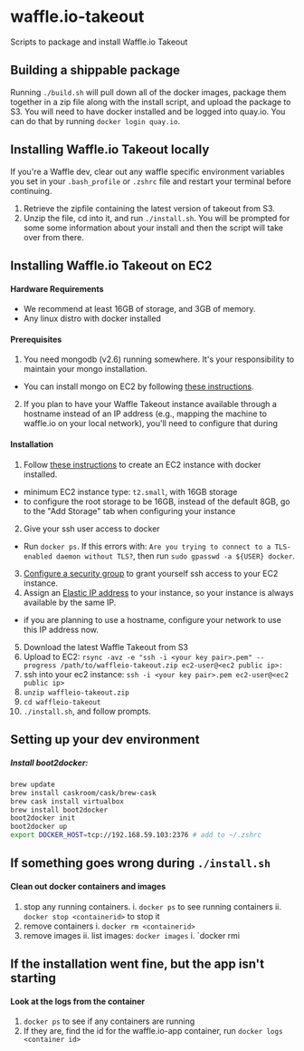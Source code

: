 # waffle.io-takeout
Scripts to package and install Waffle.io Takeout

## Building a shippable package
Running `./build.sh` will pull down all of the docker images, package them together in a zip file along with the install script, and upload the package to S3. You will need to have docker installed and be logged into quay.io. You can do that by running `docker login quay.io`.

## Installing Waffle.io Takeout locally
If you're a Waffle dev, clear out any waffle specific environment variables you set in your `.bash_profile` or `.zshrc` file and restart your terminal before continuing.

1. Retrieve the zipfile containing the latest version of takeout from S3.
2. Unzip the file, cd into it, and run `./install.sh`. You will be prompted for some some information about your install and then the script will take over from there.

## Installing Waffle.io Takeout on EC2

#### Hardware Requirements

 - We recommend at least 16GB of storage, and 3GB of memory.
 - Any linux distro with docker installed

#### Prerequisites

1. You need mongodb (v2.6) running somewhere. It's your responsibility to maintain your mongo installation.
  - You can install mongo on EC2 by following [these instructions](http://docs.mongodb.org/ecosystem/platforms/amazon-ec2/).
2. If you plan to have your Waffle Takeout instance available through a hostname instead of an IP address (e.g., mapping the machine to waffle.io on your local network), you'll need to configure that during 

#### Installation

1. Follow [these instructions](https://docs.docker.com/installation/amazon/) to create an EC2 instance with docker installed.
  - minimum EC2 instance type: `t2.small`, with 16GB storage
  - to configure the root storage to be 16GB, instead of the default 8GB, go to the "Add Storage" tab when configuring your instance
 
2. Give your ssh user access to docker
  - Run `docker ps`. If this errors with: `Are you trying to connect to a TLS-enabled daemon without TLS?`, then run `sudo gpasswd -a ${USER} docker`.
3. [Configure a security group](http://docs.aws.amazon.com/AWSEC2/latest/UserGuide/AccessingInstancesLinux.html) to grant yourself ssh access to your EC2 instance.
4. Assign an [Elastic IP address](http://docs.aws.amazon.com/AWSEC2/latest/UserGuide/elastic-ip-addresses-eip.html) to your instance, so your instance is always available by the same IP.
  - if you are planning to use a hostname, configure your network to use this IP address now. 
5. Download the latest Waffle Takeout from S3
6. Upload to EC2: `rsync -avz -e "ssh -i <your key pair>.pem" --progress /path/to/waffleio-takeout.zip ec2-user@<ec2 public ip>:`
7. ssh into your ec2 instance: `ssh -i <your key pair>.pem ec2-user@<ec2 public ip>`
8. `unzip waffleio-takeout.zip`
9. `cd waffleio-takeout`
10. `./install.sh`, and follow prompts.

## Setting up your dev environment
##### Install boot2docker:
``` bash
brew update
brew install caskroom/cask/brew-cask
brew cask install virtualbox
brew install boot2docker
boot2docker init
boot2docker up
export DOCKER_HOST=tcp://192.168.59.103:2376 # add to ~/.zshrc
```

## If something goes wrong during `./install.sh`

#### Clean out docker containers and images
1. stop any running containers.
  i. `docker ps` to see running containers
  ii. `docker stop <containerid>` to stop it
2. remove containers
  i. `docker rm <containerid>`
3. remove images
  ii. list images: `docker images`
  i. `docker rmi <imageid>


## If the installation went fine, but the app isn't starting

#### Look at the logs from the container
1. `docker ps` to see if any containers are running
2. If they are, find the id for the waffle.io-app container, run `docker logs <container id>`
